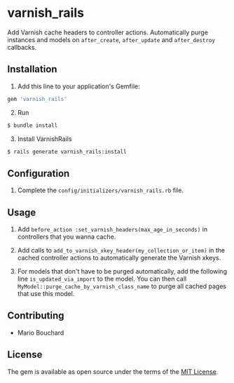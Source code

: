 # varnish_rails
Add Varnish cache headers to controller actions. Automatically purge instances and models on `after_create`, `after_update` and `after_destroy` callbacks.

## Installation
1. Add this line to your application's Gemfile:

```ruby
gem 'varnish_rails'
```

2. Run
```bash
$ bundle install
```

3. Install VarnishRails
```bash
$ rails generate varnish_rails:install
```

## Configuration
1. Complete the `config/initializers/varnish_rails.rb` file.

## Usage
1. Add `before_action :set_varnish_headers(max_age_in_seconds)` in controllers that you wanna cache.

2. Add calls to `add_to_varnish_xkey_header(my_collection_or_item)` in the cached controller actions to automatically generate the Varnish xkeys.

3. For models that don't have to be purged automatically, add the following line `is_updated_via_import` to the model. You can then call `MyModel::purge_cache_by_varnish_class_name` to purge all cached pages that use this model.

## Contributing
- Mario Bouchard

## License
The gem is available as open source under the terms of the [MIT License](https://opensource.org/licenses/MIT).
